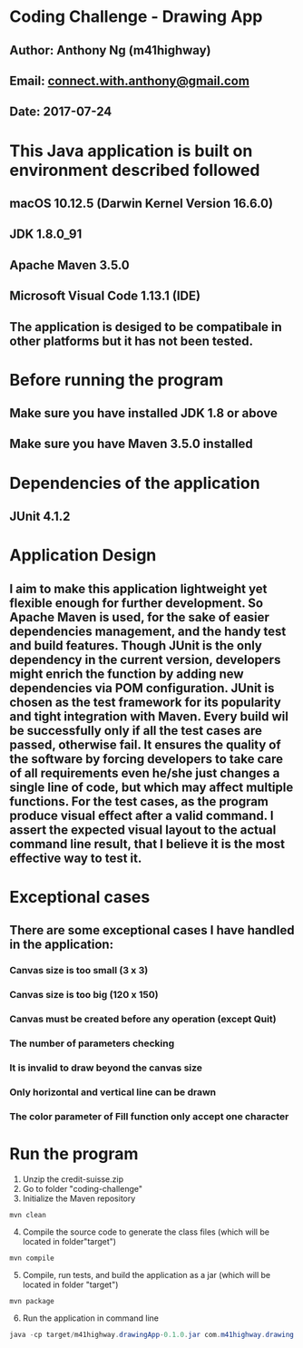 # Coding Challenge - Drawing App
## Author: Anthony Ng (m41highway)
## Email: connect.with.anthony@gmail.com
## Date: 2017-07-24

# This Java application is built on environment described followed
## macOS 10.12.5 (Darwin Kernel Version 16.6.0)
## JDK 1.8.0_91
## Apache Maven 3.5.0
## Microsoft Visual Code 1.13.1 (IDE)
## The application is desiged to be compatibale in other platforms but it has not been tested.

# Before running the program
## Make sure you have installed JDK 1.8 or above
## Make sure you have Maven 3.5.0 installed

# Dependencies of the application
## JUnit 4.1.2

# Application Design
## I aim to make this application lightweight yet flexible enough for further development. So Apache Maven is used, for the sake of easier dependencies management, and the handy test and build features. Though JUnit is the only dependency in the current version, developers might enrich the function by adding new dependencies via POM configuration. JUnit is chosen as the test framework for its popularity and tight integration with Maven. Every build wil be successfully only if all the test cases are passed, otherwise fail. It ensures the quality of the software by forcing developers to take care of all requirements even he/she just changes a single line of code, but which may affect multiple functions. For the test cases, as the program produce visual effect after a valid command. I assert the expected visual layout to the actual command line result, that I believe it is the most effective way to test it.

# Exceptional cases
## There are some exceptional cases I have handled in the application:
### Canvas size is too small (3 x 3)
### Canvas size is too big (120 x 150)
### Canvas must be created before any operation (except Quit)
### The number of parameters checking
### It is invalid to draw beyond the canvas size
### Only horizontal and vertical line can be drawn
### The color parameter of Fill function only accept one character

# Run the program
1. Unzip the credit-suisse.zip
2. Go to folder "coding-challenge"
3. Initialize the Maven repository

```
mvn clean
```

4. Compile the source code to generate the class files (which will be located in folder"target")

```
mvn compile
```

5. Compile, run tests, and build the application as a jar (which will be located in folder "target")

```
mvn package
```

6. Run the application in command line

```java
java -cp target/m41highway.drawingApp-0.1.0.jar com.m41highway.drawing.DrawingApp
```